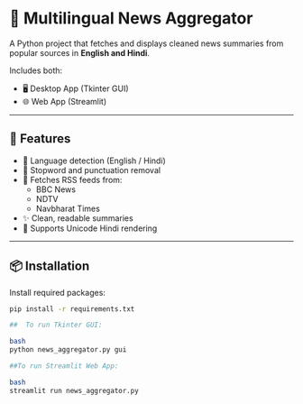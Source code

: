# 📰 Multilingual News Aggregator

A Python project that fetches and displays cleaned news summaries from popular sources in **English and Hindi**.

Includes both:

- 🖥️ Desktop App (Tkinter GUI)
- 🌐 Web App (Streamlit)

---

## 🔧 Features

- 🧠 Language detection (English / Hindi)
- 🧹 Stopword and punctuation removal
- 📡 Fetches RSS feeds from:
  - BBC News
  - NDTV
  - Navbharat Times
- ✨ Clean, readable summaries
- 📍 Supports Unicode Hindi rendering

---

## 📦 Installation

Install required packages:

```bash
pip install -r requirements.txt

##  To run Tkinter GUI:

bash
python news_aggregator.py gui

##To run Streamlit Web App:

bash
streamlit run news_aggregator.py


